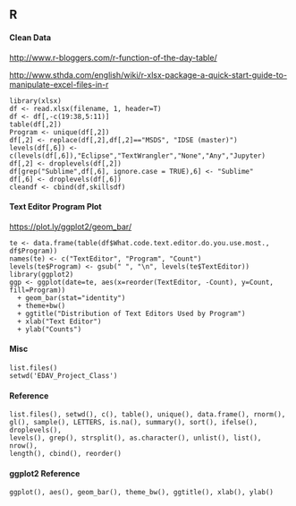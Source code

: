 ## R

#### Clean Data
<http://www.r-bloggers.com/r-function-of-the-day-table/>

<http://www.sthda.com/english/wiki/r-xlsx-package-a-quick-start-guide-to-manipulate-excel-files-in-r>

```{r, eval=FALSE}
library(xlsx)
df <- read.xlsx(filename, 1, header=T)
df <- df[,-c(19:38,5:11)]
table(df[,2])
Program <- unique(df[,2])
df[,2] <- replace(df[,2],df[,2]=="MSDS", "IDSE (master)")
levels(df[,6]) <- c(levels(df[,6]),"Eclipse","TextWrangler","None","Any","Jupyter)
df[,2] <- droplevels(df[,2])
df[grep("Sublime",df[,6], ignore.case = TRUE),6] <- "Sublime"
df[,6] <- droplevels(df[,6])
cleandf <- cbind(df,skillsdf)
```

#### Text Editor Program Plot
<https://plot.ly/ggplot2/geom_bar/>

```{r, eval=FALSE}
te <- data.frame(table(df$What.code.text.editor.do.you.use.most., df$Program))
names(te) <- c("TextEditor", "Program", "Count")
levels(te$Program) <- gsub(" ", "\n", levels(te$TextEditor))
library(ggplot2)
ggp <- ggplot(date=te, aes(x=reorder(TextEditor, -Count), y=Count, fill=Program))
  + geom_bar(stat="identity")
  + theme+bw()
  + ggtitle("Distribution of Text Editors Used by Program")
  + xlab("Text Editor")
  + ylab("Counts")

```

#### Misc

```{r, eval=FALSE}
list.files()
setwd('EDAV_Project_Class')
```

#### Reference
```{r, eval=FALSE}
list.files(), setwd(), c(), table(), unique(), data.frame(), rnorm(), gl(), sample(), LETTERS, is.na(), summary(), sort(), ifelse(), droplevels(), 
levels(), grep(), strsplit(), as.character(), unlist(), list(), nrow(),
length(), cbind(), reorder()
```

#### ggplot2 Reference
```{r, eval=FALSE}
ggplot(), aes(), geom_bar(), theme_bw(), ggtitle(), xlab(), ylab()
```